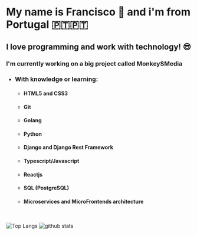 # My name is Francisco 👏 and i'm from Portugal 🇵🇹🇵🇹

## I love programming and work with technology! 😎

### I'm currently working on a big project called MonkeySMedia

* ### With knowledge or learning:
  * #### HTML5 and CSS3 
  * #### Git
  * #### Golang
  * #### Python
  * #### Django and Django Rest Framework
  * #### Typescript/Javascript
  * #### Reactjs
  * #### SQL (PostgreSQL)
  * #### Microservices and MicroFrontends architecture 

<br />

![Top Langs](https://github-readme-stats.vercel.app/api/top-langs/?username=ProgramingIsTheFuture&layout=compact&theme=dark&hide=PHP)
![github stats](https://github-readme-stats.vercel.app/api?username=ProgramingIsTheFuture&show_icons=true&theme=dark)
